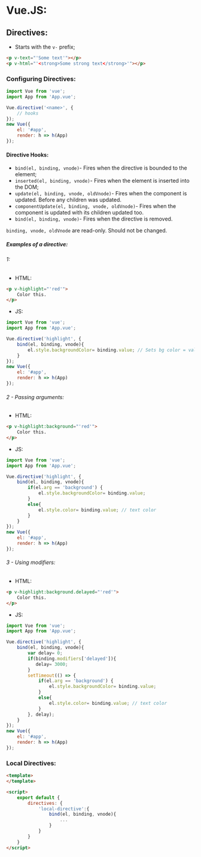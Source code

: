 # Vue.JS:



## Directives:

- Starts with the `v-` prefix;

```html
<p v-text="'Some text'"></p>
<p v-html="'<strong>Some strong text</strong>'"></p>
```



### Configuring Directives:

```js
import Vue from 'vue';
import App from 'App.vue';

Vue.directive('<name>', {
    // hooks
});
new Vue({
    el: '#app',
    render: h => h(App)
});
```



#### Directive Hooks:

- `bind(el, binding, vnode)`- Fires when the directive is bounded to the element;
- `inserted(el, binding, vnode)`- Fires when the element is inserted into the DOM;
- `update(el, binding, vnode, oldVnode)`- Fires when the component is updated. Before any children was updated.
- `componentUpdate(el, binding, vnode, oldVnode)`- Fires when the component is updated with its children updated too.   
- `bind(el, binding, vnode)`- Fires when the directive is removed.

`binding, vnode, oldVnode` are read-only. Should not be changed.



##### Examples of a directive:

###### 1:

- HTML:

```html
<p v-highlight="'red'">
    Color this.
</p>
```

- JS:

```js
import Vue from 'vue';
import App from 'App.vue';

Vue.directive('highlight', {
    bind(el, binding, vnode){
        el.style.backgroundColor= binding.value; // Sets bg color = value
    }
});
new Vue({
    el: '#app',
    render: h => h(App)
});
```



###### 2 - Passing arguments:

- HTML:

```html
<p v-highlight:background="'red'">
    Color this.
</p>
```

- JS:

```js
import Vue from 'vue';
import App from 'App.vue';

Vue.directive('highlight', {
    bind(el, binding, vnode){
        if(el.arg == 'background') {
            el.style.backgroundColor= binding.value; 
        }
        else{
            el.style.color= binding.value; // text color
        }
    }
});
new Vue({
    el: '#app',
    render: h => h(App)
});
```



###### 3 - Using modifiers:

- HTML:

```html
<p v-highlight:background.delayed="'red'">
    Color this.
</p>
```

- JS:

```js
import Vue from 'vue';
import App from 'App.vue';

Vue.directive('highlight', {
    bind(el, binding, vnode){
        var delay= 0;
        if(binding.modifiers['delayed']){
           delay= 3000;
        }
        setTimeout(() => {
            if(el.arg == 'background') {
                el.style.backgroundColor= binding.value; 
            }
            else{
                el.style.color= binding.value; // text color
            }
        }, delay);
    }
});
new Vue({
    el: '#app',
    render: h => h(App)
});
```



### Local Directives:

```html
<template>
</template>

<script>
	export default {
        directives: {
            'local-directive':{
                bind(el, binding, vnode){
                    ...
                }
            }
        }
    }
</script>
```

